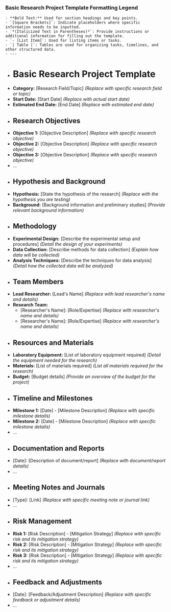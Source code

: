 ### Basic Research Project Template Formatting Legend
	- **Bold Text:** Used for section headings and key points.
	- `[Square Brackets]`: Indicate placeholders where specific information needs to be inputted.
	- `*(Italicized Text in Parentheses)*`: Provide instructions or additional information for filling out the template.
	- `- [List Item]`: Used for listing items or tasks.
	- `| Table |`: Tables are used for organizing tasks, timelines, and other structured data.
	- ---
- # Basic Research Project Template
- **Category:** [Research Field/Topic] *(Replace with specific research field or topic)*
- **Start Date:** [Start Date] *(Replace with actual start date)*
- **Estimated End Date:** [End Date] *(Replace with estimated end date)*
- ## Research Objectives
- **Objective 1:** [Objective Description] *(Replace with specific research objective)*
- **Objective 2:** [Objective Description] *(Replace with specific research objective)*
- **Objective 3:** [Objective Description] *(Replace with specific research objective)*
- ...
- ## Hypothesis and Background
- **Hypothesis:** [State the hypothesis of the research] *(Replace with the hypothesis you are testing)*
- **Background:** [Background information and preliminary studies] *(Provide relevant background information)*
- ## Methodology
- **Experimental Design:** [Describe the experimental setup and procedures] *(Detail the design of your experiments)*
- **Data Collection:** [Describe methods for data collection] *(Explain how data will be collected)*
- **Analysis Techniques:** [Describe the techniques for data analysis] *(Detail how the collected data will be analyzed)*
- ## Team Members
- **Lead Researcher:** [Lead's Name] *(Replace with lead researcher's name and details)*
- **Research Team:**
	- [Researcher's Name]: [Role/Expertise] *(Replace with researcher's name and details)*
	- [Researcher's Name]: [Role/Expertise] *(Replace with researcher's name and details)*
- ## Resources and Materials
- **Laboratory Equipment:** [List of laboratory equipment required] *(Detail the equipment needed for the research)*
- **Materials:** [List of materials required] *(List all materials required for the research)*
- **Budget:** [Budget details] *(Provide an overview of the budget for the project)*
- ## Timeline and Milestones
- **Milestone 1:** [Date] - [Milestone Description] *(Replace with specific milestone details)*
- **Milestone 2:** [Date] - [Milestone Description] *(Replace with specific milestone details)*
- ...
- ## Documentation and Reports
- [Date]: [Description of document/report] *(Replace with document/report details)*
- ...
- ## Meeting Notes and Journals
- [Type]: [Link] *(Replace with specific meeting note or journal link)*
- ...
- ## Risk Management
- **Risk 1:** [Risk Description] - [Mitigation Strategy] *(Replace with specific risk and its mitigation strategy)*
- **Risk 2:** [Risk Description] - [Mitigation Strategy] *(Replace with specific risk and its mitigation strategy)*
- **Risk 3:** [Risk Description] - [Mitigation Strategy] *(Replace with specific risk and its mitigation strategy)*
- ...
- ## Feedback and Adjustments
- [Date]: [Feedback/Adjustment Description] *(Replace with specific feedback or adjustment details)*
- ...